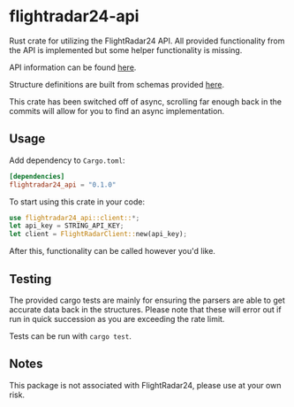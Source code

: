 # flightradar24-api

Rust crate for utilizing the FlightRadar24 API. All provided functionality from the API is implemented but some helper functionality is missing.

API information can be found [here](https://fr24api.flightradar24.com/).

Structure definitions are built from schemas provided [here](https://fr24api.flightradar24.com/docs/endpoints/overview).

This crate has been switched off of async, scrolling far enough back in the commits will allow for you to find an async implementation.

## Usage

Add dependency to `Cargo.toml`:

```toml
[dependencies]
flightradar24_api = "0.1.0"
```

To start using this crate in your code:

```rust
use flightradar24_api::client::*;
let api_key = STRING_API_KEY;
let client = FlightRadarClient::new(api_key);
```

After this, functionality can be called however you'd like.

## Testing

The provided cargo tests are mainly for ensuring the parsers are able to get accurate data back in the structures. Please note that these will error out if run in quick succession as you are exceeding the rate limit.

Tests can be run with `cargo test`.

## Notes

This package is not associated with FlightRadar24, please use at your own risk.
